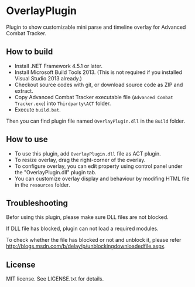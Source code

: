 # OverlayPlugin

Plugin to show customizable mini parse and timeline overlay for Advanced Combat Tracker.

## How to build

* Install .NET Framework 4.5.1 or later.
* Install Microsoft Build Tools 2013. (This is not required if you installed Visual Studio 2013 already.)
* Checkout source codes with git, or download source code as ZIP and extract.
* Copy Advanced Combat Tracker executable file (`Advanced Combat Tracker.exe`) into `Thirdparty\ACT` folder.
* Execute `build.bat`.

Then you can find plugin file named `OverlayPlugin.dll` in the `Build` folder.

## How to use

* To use this plugin, add `OverlayPlugin.dll` file as ACT plugin.
* To resize overlay, drag the right-corner of the overlay.
* To configure overlay, you can edit property using control panel under the "OverlayPlugin.dll" plugin tab.
* You can customize overlay display and behaviour by modifing HTML file in the `resources` folder.

## Troubleshooting

Befor using this plugin, please make sure DLL files are not blocked.

If DLL file has blocked, plugin can not load a required modules.

To check whether the file has blocked or not and unblock it, please refer http://blogs.msdn.com/b/delay/p/unblockingdownloadedfile.aspx.

## License

MIT license. See LICENSE.txt for details.
